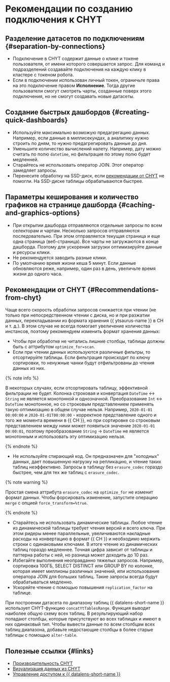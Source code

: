 

# Рекомендации по созданию подключения к CHYT


## Разделение датасетов по подключениям {#separation-by-connections}

* Подключение в CHYT содержит данные о клике и токене пользователя, от имени которого совершается запрос. Для команд и подразделений создавайте подключения на каждую клику в кластере с токеном робота.
* Если в подключении использован личный токен, ограничьте права на это подключение правом **Исполнение**. Тогда другие пользователи смогут смотреть чарты, созданные поверх этого подключения, но не смогут создавать новые датасеты.

## Создание быстрых дашбордов {#creating-quick-dashboards}

* Используйте максимально возможую предагрегацию данных. Например, если данные в миллисекундах, а аналитику нужно строить по дням, то нужно предагрегировать данные до дня.
* Уменьшите количество вычислений налету. Например, дату можно считать по полю `datetime`, но фильтрация по этому полю будет медленней.
* Старайтесь не использовать оператор JOIN. Этот оператор замедляет запросы.
* Перенесите обработку на SSD-диск, если [рекомендации от CHYT](#Recommendations-from-chyt) не помогли. На SSD-диске таблицы обрабатываются быстрее.

## Параметры кеширования и количество графиков на странице дашборда {#caching-and-graphics-options}

* При открытии дашборда отправляются отдельные запросы по всем селекторам и чартам. Несколько запросов отправляются последовательно. При этом отправляется текущая страница и еще одна страница (веб-страница). Все чарты не загружаются в конце дашборда. Поэтому для ускорения загрузки оптимизируйте данные и ресурсы клики.
* Не рекомендуется заводить разные клики.
* По умолчанию время жизни кеша 5 минут. Если данные обновляются реже, например, один раз в день, увеличьте время жизни до одного часа.

## Рекомендации от CHYT {#Recommendations-from-chyt}

Чаще всего скорость обработки запросов снижается при чтении (не только при непосредственном чтении с диска, но и при разжатии данных, перекладывании из формата хранения {{ ytsaurus-name }} в CH и т. д.). В этом случае не всегда помогает увеличение количества инстансов, поэтому рекомендуем изменить формат хранения данных:
* Чтобы при обработке не читались лишние столбцы, таблицы должны быть c аттрибутом `optimize_for=scan`.
* Если при чтении данных используются различные фильтры, то отсортируйте таблицы. Если фильтрация происходит по ключу сортировки, то ненужные чанки будут отфильтрованы до чтения данных из них. 

{% note info %}

В некоторых случаях, если отсортировать таблицу, эффективной фильтрации не будет. Колонка строковая и конвертация `DateTime` <-> `String` не является монотонной и однозначной. Преобразование `Int` <-> `DateTime` монотонное, но со строковым представлением применять такую оптимизацию в общем случае нельзя. Например, `2020-01-01 00:00:00` и `2020-01-01T00:00:00` - корректное представление одного и того же момента времени в {{ CH }}, но при сортировке со строковым представлением между ними может появиться значение `2020-01-01 00:00:01`, поэтому преобразование `String` -> `DateTime` не является монотонным и использовать эту оптимизацию нельзя.

{% endnote %}

* Не используйте стирающий код. Он предназначен для "холодных" данных, дает повышенную нагрузку на репликацию, и чтение таких таблиц неэффективно. Запросы в таблицу без `erasure_codec` гораздо быстрее, чем для тех же таблиц с `erasure_codec`. 

{% note warning %}

Простая смена аттрибута `erasure_codec` на `optimize_for` не изменит формат данных. Чтобы форсировать изменение, запустите операцию `merge` с опцией `force_transform=%true`.

{% endnote %}

* Старайтесь не использовать динамические таблицы. Любое чтение из динамической таблицы требует чтения версий и всего ключа. При этом ридеры менее параллельные, увеличиваются накладные расходы на конвертацию в формат {{ CH }} и необходимо мержить строки с одинаковыми ключами. В итоге чтение из динамических таблиц гораздо медленнее. Точная цифра зависит от таблицы и паттерна работы с ней, но разница может доходить до 10 раз.
* Избегайте выполнения неоправданно тяжелых запросов. Например, сортировка 100ГБ, SELECT DISTINCT или GROUP BY по колонке, которая имеет миллионы различных значений, или использование оператора JOIN для больших таблиц. Такие запросы всегда будут обрабатываться медленно.
* Ускоряйте чтение с помощью повышения `replication_factor` на таблице.

При построении датасета по диапазону таблиц {{ datalens-short-name }} использует CHYT-функцию `concatYtTablesRange`. Функция выводит наиболее общую схему всех таблиц. В результирующий набор попадают столбцы, которые присутствуют во всех таблицах и имеют в них одинаковый тип. Чтобы вывести данные по всем столбцам всех таблиц диапазона, добавьте недостающие столбцы в более старые таблицы с помощью `alter-table`.

## Полезные ссылки {#links}

* [Производительность CHYT](https://ytsaurus.tech/docs/ru/user-guide/data-processing/chyt/reference/performance)
* [Визуализация данных из CHYT](../../../tutorials/data-from-ch-over-yt.md)
* [Управление доступом к {{ datalens-short-name }}](../../../security/index.md)

